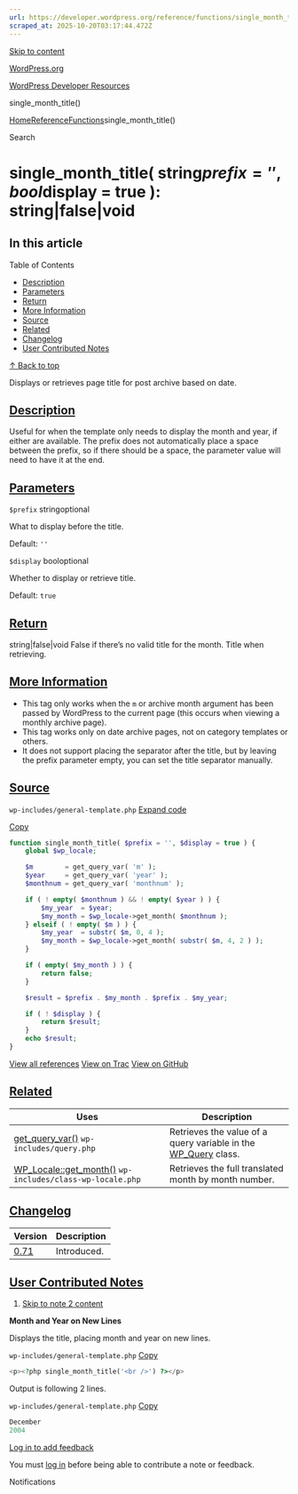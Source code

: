 ```yaml
---
url: https://developer.wordpress.org/reference/functions/single_month_title
scraped_at: 2025-10-20T03:17:44.472Z
---
```


[Skip to content](https://developer.wordpress.org/reference/functions/single_month_title/#wp--skip-link--target)

[WordPress.org](https://wordpress.org/)

[WordPress Developer Resources](https://developer.wordpress.org/)

single\_month\_title()


[Home](https://developer.wordpress.org/)[Reference](https://developer.wordpress.org/reference/)[Functions](https://developer.wordpress.org/reference/functions/)single\_month\_title()

Search

# single\_month\_title( string$prefix = '', bool$display = true ): string\|false\|void

## In this article

Table of Contents

- [Description](https://developer.wordpress.org/reference/functions/single_month_title/#description)
- [Parameters](https://developer.wordpress.org/reference/functions/single_month_title/#parameters)
- [Return](https://developer.wordpress.org/reference/functions/single_month_title/#return)
- [More Information](https://developer.wordpress.org/reference/functions/single_month_title/#more-information)
- [Source](https://developer.wordpress.org/reference/functions/single_month_title/#source)
- [Related](https://developer.wordpress.org/reference/functions/single_month_title/#related)
- [Changelog](https://developer.wordpress.org/reference/functions/single_month_title/#changelog)
- [User Contributed Notes](https://developer.wordpress.org/reference/functions/single_month_title/#user-contributed-notes)

[↑ Back to top](https://developer.wordpress.org/reference/functions/single_month_title/#wp--skip-link--target)

Displays or retrieves page title for post archive based on date.

## [Description](https://developer.wordpress.org/reference/functions/single_month_title/\#description)

Useful for when the template only needs to display the month and year, if either are available. The prefix does not automatically place a space between the prefix, so if there should be a space, the parameter value will need to have it at the end.

## [Parameters](https://developer.wordpress.org/reference/functions/single_month_title/\#parameters)

`$prefix` stringoptional

What to display before the title.

Default: `''`

`$display` booloptional

Whether to display or retrieve title.

Default: `true`

## [Return](https://developer.wordpress.org/reference/functions/single_month_title/\#return)

string\|false\|void False if there’s no valid title for the month. Title when retrieving.

## [More Information](https://developer.wordpress.org/reference/functions/single_month_title/\#more-information)

- This tag only works when the `m` or archive month argument has been passed by WordPress to the current page (this occurs when viewing a monthly archive page).
- This tag works only on date archive pages, not on category templates or others.
- It does not support placing the separator after the title, but by leaving the prefix parameter empty, you can set the title separator manually.

## [Source](https://developer.wordpress.org/reference/functions/single_month_title/\#source)

`wp-includes/general-template.php`
[Expand code](https://developer.wordpress.org/reference/functions/single_month_title/#)

[Copy](https://developer.wordpress.org/reference/functions/single_month_title/#)

```php
function single_month_title( $prefix = '', $display = true ) {
	global $wp_locale;

	$m        = get_query_var( 'm' );
	$year     = get_query_var( 'year' );
	$monthnum = get_query_var( 'monthnum' );

	if ( ! empty( $monthnum ) && ! empty( $year ) ) {
		$my_year  = $year;
		$my_month = $wp_locale->get_month( $monthnum );
	} elseif ( ! empty( $m ) ) {
		$my_year  = substr( $m, 0, 4 );
		$my_month = $wp_locale->get_month( substr( $m, 4, 2 ) );
	}

	if ( empty( $my_month ) ) {
		return false;
	}

	$result = $prefix . $my_month . $prefix . $my_year;

	if ( ! $display ) {
		return $result;
	}
	echo $result;
}

```

[View all references](https://developer.wordpress.org/reference/files/wp-includes/general-template.php/) [View on Trac](https://core.trac.wordpress.org/browser/tags/6.8.3/src/wp-includes/general-template.php#L1660) [View on GitHub](https://github.com/WordPress/wordpress-develop/blob/6.8.3/src/wp-includes/general-template.php#L1660-L1685)

## [Related](https://developer.wordpress.org/reference/functions/single_month_title/\#related)

| Uses | Description |
| --- | --- |
| [get\_query\_var()](https://developer.wordpress.org/reference/functions/get_query_var/) `wp-includes/query.php` | Retrieves the value of a query variable in the [WP\_Query](https://developer.wordpress.org/reference/classes/wp_query/) class. |
| [WP\_Locale::get\_month()](https://developer.wordpress.org/reference/classes/wp_locale/get_month/) `wp-includes/class-wp-locale.php` | Retrieves the full translated month by month number. |

## [Changelog](https://developer.wordpress.org/reference/functions/single_month_title/\#changelog)

| Version | Description |
| --- | --- |
| [0.71](https://developer.wordpress.org/reference/since/0.71/) | Introduced. |

## [User Contributed Notes](https://developer.wordpress.org/reference/functions/single_month_title/\#user-contributed-notes)

1. [Skip to note 2 content](https://developer.wordpress.org/reference/functions/single_month_title/#comment-content-1075)



**Month and Year on New Lines**



Displays the title, placing month and year on new lines.





`wp-includes/general-template.php`
[Copy](https://developer.wordpress.org/reference/functions/single_month_title/#)




```php
<p><?php single_month_title('<br />') ?></p>
```





Output is following 2 lines.





`wp-includes/general-template.php`
[Copy](https://developer.wordpress.org/reference/functions/single_month_title/#)




```php
December
2004
```







[Log in to add feedback](https://login.wordpress.org/?redirect_to=https%3A%2F%2Fdeveloper.wordpress.org%2Freference%2Ffunctions%2Fsingle_month_title%2F%3Freplytocom%3D1075%23feedback-editor-1075)


You must [log in](https://login.wordpress.org/?redirect_to=https%3A%2F%2Fdeveloper.wordpress.org%2Freference%2Ffunctions%2Fsingle_month_title%2F) before being able to contribute a note or feedback.

Notifications